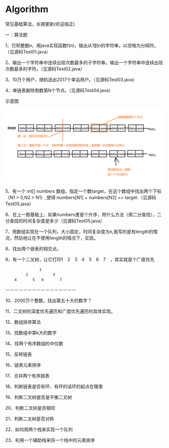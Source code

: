 # Algorithm
常见基础算法，长期更新(欢迎指正)

一：算法题

1、已知整数n，用java实现函数f(n)，输出从1到n的字符串，以空格为分隔符。（见源码Test01.java）

2、输出一个字符串中连续出现次数最多的子字符串。输出一个字符串中连续出现次数最多的字符。（见源码Test02.java）

3、10万个用户，随机选出2017个幸运用户。（见源码Test03.java）

4、单链表删除倒数第N个节点。（见源码Test04.java）

   示意图

 ![](https://github.com/hekangcode/Algorithm/blob/master/app/src/main/res/drawable/test04.png)

5、有一个 int[] numbers 数组，指定一个数target，在这个数组中找出两个下标（N1 > 0,N2 > N1）,使得 numbers[N1] + numbers[N2] == target.（见源码Test05.java）

6、在上一题基础上，如果numbers里是个升序，用什么方法（用二分查找），二分查找的时间复杂度是多少（见源码Test05.java）

7、用数组实现在一个队列，大小固定，时间复杂度为n,我写的是有length的情况，然后他让在不使用length的情况下，实现。

8、找出两个链表的相交点。

9、有一个二叉树，让它打印1　2　3　4　5　6　7　，其实就是个广度优先
         
                   1
             2           3
        4       5   6       7
   －－－－－－－－－－－－－－－－

10、2000万个整数，找出第五十大的数字？

11、二叉树的深度优先遍历和广度优先遍历的具体实现。

12、数组排序算法

13、找数组中第k大的数字

14、找两个有序数组的中位数

15、反转链表

16、链表元素排序

17、合并两个有序链表

18、判断链表是否有环、有环的话环的起点在哪里

19、判断二叉树是否是平衡二叉树

20、判断二叉树是否相同

21、判断二叉树是否对称

22、如何用两个栈来实现一个队列

23、利用一个辅助栈来将一个栈中的元素排序

